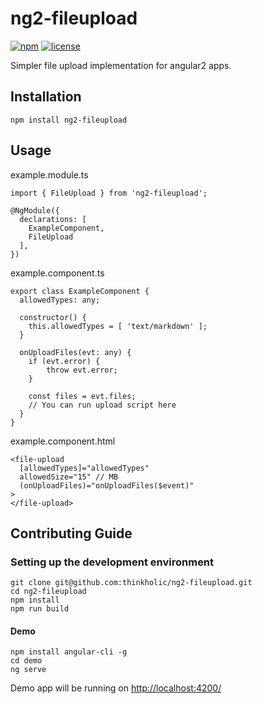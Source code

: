 
# ng2-fileupload

[![npm](https://img.shields.io/npm/v/ng2-fileupload.svg)](https://www.npmjs.com/package/ng2-fileupload)
[![license](https://img.shields.io/github/license/thinkholic/ng2-fileupload.svg)](https://github.com/thinkholic/ng2-fileupload/blob/master/LICENSE)

Simpler file upload implementation for angular2 apps.

## Installation

```
npm install ng2-fileupload
```

## Usage

example.module.ts
```
import { FileUpload } from 'ng2-fileupload';

@NgModule({
  declarations: [
    ExampleComponent,
    FileUpload
  ],
})
```

example.component.ts
```
export class ExampleComponent {
  allowedTypes: any;
  
  constructor() {
    this.allowedTypes = [ 'text/markdown' ];
  }

  onUploadFiles(evt: any) {
    if (evt.error) {
        throw evt.error;
    }

    const files = evt.files;
    // You can run upload script here
  }
}
```

example.component.html
```
<file-upload
  [allowedTypes]="allowedTypes"
  allowedSize="15" // MB
  (onUploadFiles)="onUploadFiles($event)"
>
</file-upload>
```

## Contributing Guide

### Setting up the development environment

```
git clone git@github.com:thinkholic/ng2-fileupload.git
cd ng2-fileupload
npm install
npm run build
```

#### Demo

```
npm install angular-cli -g
cd demo
ng serve
```
Demo app will be running on [http://localhost:4200/](http://localhost:4200/)
